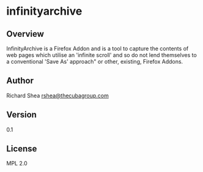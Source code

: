 infinityarchive
==============
Overview
-------
InfinityArchive is a Firefox Addon and is a tool to capture the contents of web pages which utilise an 'infinite scroll' and so do not lend themselves to a conventional 'Save As' approach" or other, existing, Firefox Addons.

Author
-----
Richard Shea
rshea@thecubagroup.com

Version
-----
0.1

License
------
MPL 2.0
